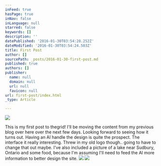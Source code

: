 ```yaml
---
inFeed: true
hasPage: true
inNav: false
inLanguage: null
starred: false
keywords: []
description: ''
datePublished: '2016-01-30T03:54:28.252Z'
dateModified: '2016-01-30T03:54:24.503Z'
title: First Post
author: []
sourcePath: _posts/2016-01-30-first-post.md
published: true
authors: []
publisher:
  name: null
  domain: null
  url: null
  favicon: null
url: first-post/index.html
_type: Article

---
```

![](https://the-grid-user-content.s3-us-west-2.amazonaws.com/33b083cc-b971-4f51-b90c-973fc3e2e12b.jpg)

This is my first post to thegrid! I'll be moving the content from my previous blog over here over the next few days. Looking forward to seeing how it turns out. Having an AI handle the design is quite the prospect. The interface it really interesting. Threw in my old logo though.. going to have to change that out maybe. I've also included a picture of a lake near Sudbury, Ontario and some food, because I'm assuming I'll need to feed the AI more information to better design the site. ![](https://the-grid-user-content.s3-us-west-2.amazonaws.com/4bd1cc88-759c-434e-8f64-e58de655b6dc.png)
![](https://the-grid-user-content.s3-us-west-2.amazonaws.com/192c8054-3bbb-4de8-950a-91f2b4e63437.png)